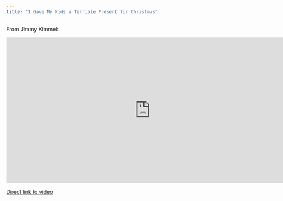 ```yaml
---
title: "I Gave My Kids a Terrible Present for Christmas"
---
```

<p>From Jimmy Kimmel:</p>
<p><iframe width="759" height="386" src="https://www.youtube.com/embed/q4a9CKgLprQ?rel=0&amp;hd=1" frameborder="0" allowfullscreen></iframe></p>
<p><a href="https://www.youtube.com/watch?v=q4a9CKgLprQ">Direct link to video</a></p>
